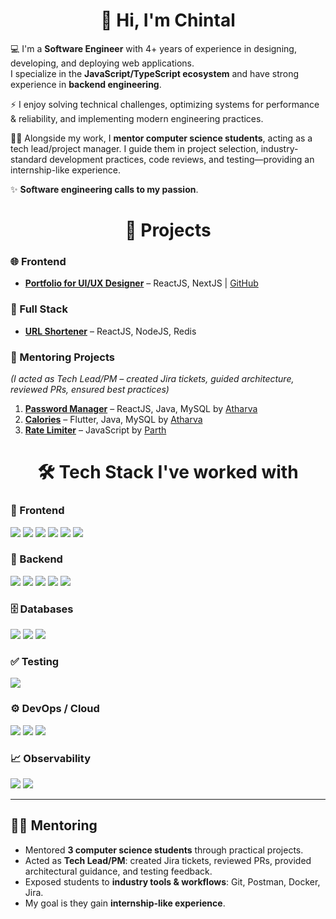 <h1 align="center"> 👋 Hi, I'm Chintal </h1> 

💻 I'm a **Software Engineer** with 4+ years of experience in designing, developing, and deploying web applications.  
I specialize in the **JavaScript/TypeScript ecosystem** and have strong experience in **backend engineering**.  

⚡ I enjoy solving technical challenges, optimizing systems for performance & reliability, and implementing modern engineering practices.

👨‍🏫 Alongside my work, I **mentor computer science students**, acting as a tech lead/project manager. I guide them in project selection, industry-standard development practices, code reviews, and testing—providing an internship-like experience.  

✨ **Software engineering calls to my passion**.  


<h1 align="center"> 🚀 Projects </h1>

### 🌐 Frontend
- **[Portfolio for UI/UX Designer](https://jashvi.vercel.app)** – ReactJS, NextJS | [GitHub](https://github.com/chintal31/portfolio)

### 🔗 Full Stack
- **[URL Shortener](https://github.com/chintal31/urlShortner)** – ReactJS, NodeJS, Redis

### 🤝 Mentoring Projects
*(I acted as Tech Lead/PM – created Jira tickets, guided architecture, reviewed PRs, ensured best practices)*  
1. **[Password Manager](https://github.com/Atharva0418/pwm-backend)** – ReactJS, Java, MySQL by [Atharva](https://github.com/Atharva0418)  
2. **[Calories](https://github.com/Atharva0418/Calories)** – Flutter, Java, MySQL by [Atharva](https://github.com/Atharva0418)  
3. **[Rate Limiter](https://github.com/ParthZee/rate-limiter-backend)** – JavaScript by [Parth](https://github.com/ParthZee)  



<h1 align="center"> 🛠️ Tech Stack I've worked with </h1>

### 🎨 Frontend
<p>
  <img src="https://img.shields.io/badge/React-20232A?style=for-the-badge&logo=react&logoColor=61DAFB" />
  <img src="https://img.shields.io/badge/Next.js-000000?style=for-the-badge&logo=nextdotjs&logoColor=white" />
  <img src="https://img.shields.io/badge/JavaScript-F7DF1E?style=for-the-badge&logo=javascript&logoColor=black" />
  <img src="https://img.shields.io/badge/HTML5-E34F26?style=for-the-badge&logo=html5&logoColor=white" />
  <img src="https://img.shields.io/badge/CSS3-1572B6?style=for-the-badge&logo=css3&logoColor=white" />
  <img src="https://img.shields.io/badge/Tailwind_CSS-38B2AC?style=for-the-badge&logo=tailwind-css&logoColor=white" />
</p>

### 🔧 Backend
<p>
  <img src="https://img.shields.io/badge/Node.js-339933?style=for-the-badge&logo=nodedotjs&logoColor=white" />
  <img src="https://img.shields.io/badge/NestJS-E0234E?style=for-the-badge&logo=nestjs&logoColor=white" />
  <img src="https://img.shields.io/badge/TypeScript-3178C6?style=for-the-badge&logo=typescript&logoColor=white" />
  <img src="https://img.shields.io/badge/Python-3776AB?style=for-the-badge&logo=python&logoColor=white" />
  <img src="https://img.shields.io/badge/Rust-000000?style=for-the-badge&logo=rust&logoColor=white" />
</p>

### 🗄️ Databases
<p>
  <img src="https://img.shields.io/badge/PostgreSQL-4169E1?style=for-the-badge&logo=postgresql&logoColor=white" />
  <img src="https://img.shields.io/badge/Elasticsearch-005571?style=for-the-badge&logo=elasticsearch&logoColor=white" />
  <img src="https://img.shields.io/badge/Redis-DC382D?style=for-the-badge&logo=redis&logoColor=white" />
</p>  

### ✅ Testing
<p>
  <img src="https://img.shields.io/badge/Jest-C21325?style=for-the-badge&logo=jest&logoColor=white" />
</p>

### ⚙️ DevOps / Cloud
<p>
  <img src="https://img.shields.io/badge/Terraform-623CE4?style=for-the-badge&logo=terraform&logoColor=white" />
  <img src="https://img.shields.io/badge/Google%20Cloud-4285F4?style=for-the-badge&logo=google-cloud&logoColor=white" />
  <img src="https://img.shields.io/badge/Docker-2496ED?style=for-the-badge&logo=docker&logoColor=white" />
</p>

### 📈 Observability
<p>
  <img src="https://img.shields.io/badge/OpenTelemetry-000000?style=for-the-badge&logo=opentelemetry&logoColor=white" />
  <img src="https://img.shields.io/badge/Grafana-F46800?style=for-the-badge&logo=grafana&logoColor=white" />
</p>

---

## 👨‍🏫 Mentoring
- Mentored **3 computer science students** through practical projects.  
- Acted as **Tech Lead/PM**: created Jira tickets, reviewed PRs, provided architectural guidance, and testing feedback.  
- Exposed students to **industry tools & workflows**: Git, Postman, Docker, Jira.  
- My goal is they gain **internship-like experience**.  

